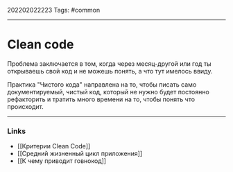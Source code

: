 202202022223
Tags: #common 

--- 
# Clean code
Проблема заключается в том, когда через месяц-другой или год ты открываешь свой код и не можешь понять, а что тут имелось ввиду.

Практика "Чистого кода" направлена на то, чтобы писать само документируемый, чистый код, который не нужно будет постоянно рефакторить и тратить много времени на то, чтобы понять что происходит.

--- 
### Links
- [[Критерии Clean Code]]
- [[Средний жизненный цикл приложения]]
- [[К чему приводит говнокод]]